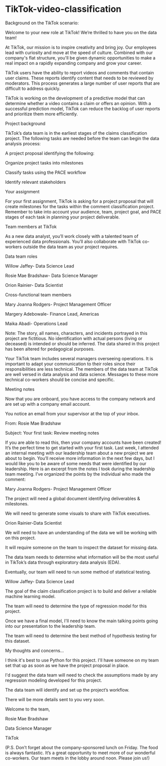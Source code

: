# TikTok-video-classification

Background on the TikTok scenario:

Welcome to your new role at TikTok! We’re thrilled to have you on the data team! 

At TikTok, our mission is to inspire creativity and bring joy. Our employees lead with curiosity and move at the speed of culture. Combined with our company's flat structure, you'll be given dynamic opportunities to make a real impact on a rapidly expanding company and grow your career.

TikTok users have the ability to report videos and comments that contain user claims. These reports identify content that needs to be reviewed by moderators. This process generates a large number of user reports that are difficult to address quickly. 

TikTok is working on the development of a predictive model that can determine whether a video contains a claim or offers an opinion. With a successful prediction model, TikTok can reduce the backlog of user reports and prioritize them more efficiently.

Project background

TikTok’s data team is in the earliest stages of the claims classification project. The following tasks are needed before the team can begin the data analysis process:

A project proposal identifying the following:

Organize project tasks into milestones

Classify tasks using the PACE workflow

Identify relevant stakeholders

Your assignment

For your first assignment, TikTok is asking for a project proposal that will create milestones for the tasks within the comment classification project. Remember to take into account your audience, team, project goal, and PACE stages of each task in planning your project deliverable.

Team members at TikTok

As a new data analyst, you’ll work closely with a talented team of experienced data professionals. You’ll also collaborate with TikTok co-workers outside the data team as your project requires. 

Data team roles

Willow Jaffey- Data Science Lead

Rosie Mae Bradshaw- Data Science Manager

Orion Rainier- Data Scientist

Cross-functional team members

Mary Joanna Rodgers- Project Management Officer

Margery Adebowale- Finance Lead, Americas

Maika Abadi- Operations Lead

Note: The story, all names, characters, and incidents portrayed in this project are fictitious. No identification with actual persons (living or deceased) is intended or should be inferred. The data shared in this project has been altered for pedagogical purposes.

Your TikTok team includes several managers overseeing operations. It is important to adapt your communication to their roles since their responsibilities are less technical. The members of the data team at TikTok are well versed in data analysis and data science. Messages to these more technical co-workers should be concise and specific.

Meeting notes

Now that you are onboard, you have access to the company network and are set up with a company email account.

You notice an email from your supervisor at the top of your inbox.

From: Rosie Mae Bradshaw

Subject: Your first task: Review meeting notes

If you are able to read this, then your company accounts have been created! It’s the perfect time to get started with your first task. Last week, I attended an internal meeting with our leadership team about a new project we are about to begin. You’ll receive more information in the next few days, but I would like you to be aware of some needs that were identified by our leadership. Here is an excerpt from the notes I took during the leadership team meeting. I’ve organized the points by the individual who made the comment:

Mary Joanna Rodgers- Project Management Officer

The project will need a global document identifying deliverables & milestones.

We will need to generate some visuals to share with TikTok executives.

Orion Rainier-Data Scientist

We will need to have an understanding of the data we will be working with on this project. 

It will require someone on the team to inspect the dataset for missing data.

The data team needs to determine what information will be the most useful in TikTok’s data through exploratory data analysis (EDA).

Eventually, our team will need to run some method of statistical testing.

Willow Jaffey- Data Science Lead

The goal of the claim classification project is to build and deliver a reliable machine learning model.

The team will need to determine the type of regression model for this project.

Once we have a final model, I'll need to know the main talking points going into our presentation to the leadership team.

The team will need to determine the best method of hypothesis testing for this dataset.

My thoughts and concerns…

I think it's best to use Python for this project. I'll have someone on my team set that up as soon as we have the project proposal in place.

I'd suggest the data team will need to check the assumptions made by any regression modeling developed for this project.

The data team will identify and set up the project’s workflow.

There will be more details sent to you very soon.

Welcome to the team,

Rosie Mae Bradshaw

Data Science Manager

TikTok

(P.S. Don’t forget about the company-sponsored lunch on Friday. The food is always fantastic. It’s a great opportunity to meet more of our wonderful co-workers. Our team meets in the lobby around noon. Please join us!)

